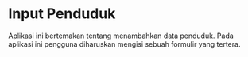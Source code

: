 # Input Penduduk

Aplikasi ini bertemakan tentang menambahkan data penduduk. Pada aplikasi ini pengguna diharuskan mengisi sebuah formulir yang tertera.

